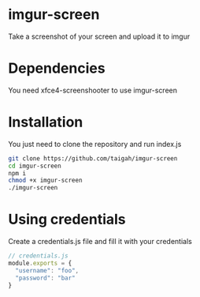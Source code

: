 # imgur-screen

Take a screenshot of your screen and upload it to imgur

# Dependencies

You need xfce4-screenshooter to use imgur-screen

# Installation

You just need to clone the repository and run index.js

```bash
git clone https://github.com/taigah/imgur-screen
cd imgur-screen
npm i
chmod +x imgur-screen
./imgur-screen
```

# Using credentials

Create a credentials.js file and fill it with your credentials

```javascript
// credentials.js
module.exports = {
  "username": "foo",
  "password": "bar"
}
```
